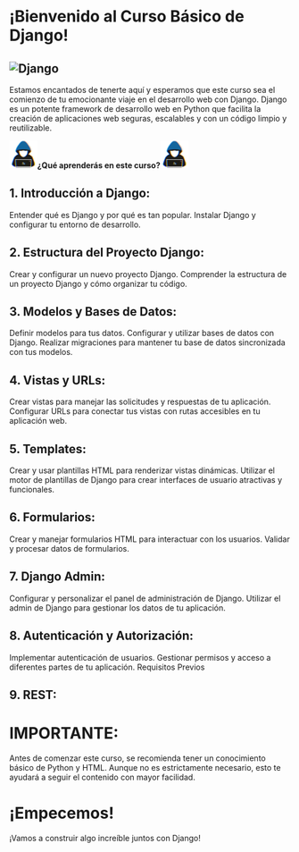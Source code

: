 # ¡Bienvenido al Curso Básico de Django!
![Django](https://res.cloudinary.com/escalante-rep/image/upload/v1580522825/tstloezpvz87c2agrgja.jpg)
---

Estamos encantados de tenerte aquí y esperamos que este curso sea el comienzo de tu emocionante viaje en el desarrollo web con Django. Django es un potente framework de desarrollo web en Python que facilita la creación de aplicaciones web seguras, escalables y con un código limpio y reutilizable.

<img src="https://github.com/0xAbdulKhalid/0xAbdulKhalid/raw/main/assets/mdImages/about_me.gif" width=50px>**¿Qué aprenderás en este curso?**<img src="https://github.com/0xAbdulKhalid/0xAbdulKhalid/raw/main/assets/mdImages/about_me.gif" width=50px>

## 1. Introducción a Django:
Entender qué es Django y por qué es tan popular.
Instalar Django y configurar tu entorno de desarrollo.

## 2. Estructura del Proyecto Django:
Crear y configurar un nuevo proyecto Django.
Comprender la estructura de un proyecto Django y cómo organizar tu código.

## 3. Modelos y Bases de Datos:
Definir modelos para tus datos.
Configurar y utilizar bases de datos con Django.
Realizar migraciones para mantener tu base de datos sincronizada con tus modelos.

## 4. Vistas y URLs:
Crear vistas para manejar las solicitudes y respuestas de tu aplicación.
Configurar URLs para conectar tus vistas con rutas accesibles en tu aplicación web.

## 5. Templates:
Crear y usar plantillas HTML para renderizar vistas dinámicas.
Utilizar el motor de plantillas de Django para crear interfaces de usuario atractivas y funcionales.

## 6. Formularios:
Crear y manejar formularios HTML para interactuar con los usuarios.
Validar y procesar datos de formularios.

## 7. Django Admin:
Configurar y personalizar el panel de administración de Django.
Utilizar el admin de Django para gestionar los datos de tu aplicación.

## 8. Autenticación y Autorización:
Implementar autenticación de usuarios.
Gestionar permisos y acceso a diferentes partes de tu aplicación.
Requisitos Previos

## 9. REST:

# IMPORTANTE:
Antes de comenzar este curso, se recomienda tener un conocimiento básico de Python y HTML. Aunque no es estrictamente necesario, esto te ayudará a seguir el contenido con mayor facilidad.

# ¡Empecemos!
¡Vamos a construir algo increíble juntos con Django!
